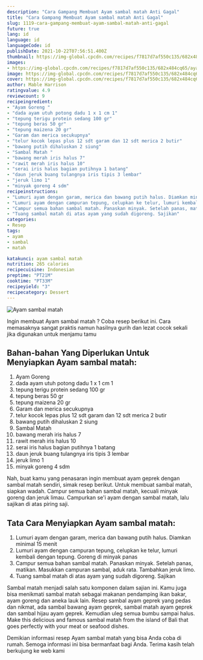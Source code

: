 ```yaml
---
description: "Cara Gampang Membuat Ayam sambal matah Anti Gagal"
title: "Cara Gampang Membuat Ayam sambal matah Anti Gagal"
slug: 1119-cara-gampang-membuat-ayam-sambal-matah-anti-gagal
future: true
lang: id
language: id
languageCode: id
publishDate: 2021-10-22T07:56:51.400Z 
thumbnail: https://img-global.cpcdn.com/recipes/f7817d7af550c135/682x484cq65/ayam-sambal-matah-foto-resep-utama.png
images:
- https://img-global.cpcdn.com/recipes/f7817d7af550c135/682x484cq65/ayam-sambal-matah-foto-resep-utama.png
image: https://img-global.cpcdn.com/recipes/f7817d7af550c135/682x484cq65/ayam-sambal-matah-foto-resep-utama.png
cover: https://img-global.cpcdn.com/recipes/f7817d7af550c135/682x484cq65/ayam-sambal-matah-foto-resep-utama.png
author: Mable Harrison
ratingvalue: 4.9
reviewcount: 9
recipeingredient:
- "Ayam Goreng "
- "dada ayam utuh potong dadu 1 x 1 cm 1"
- "tepung terigu protein sedang 100 gr"
- "tepung beras 50 gr"
- "tepung maizena 20 gr"
- "Garam dan merica secukupnya"
- "telur kocok lepas plus 12 sdt garam dan 12 sdt merica 2 butir"
- "bawang putih dihaluskan 2 siung"
- "Sambal Matah "
- "bawang merah iris halus 7"
- "rawit merah iris halus 10"
- "serai iris halus bagian putihnya 1 batang"
- "daun jeruk buang tulangnya iris tipis 3 lembar"
- "jeruk limo 1"
- "minyak goreng 4 sdm"
recipeinstructions:
- "Lumuri ayam dengan garam, merica dan bawang putih halus. Diamkan minimal 15 menit"
- "Lumuri ayam dengan campuran tepung, celupkan ke telur, lumuri kembali dengan tepung. Goreng di minyak panas"
- "Campur semua bahan sambal matah. Panaskan minyak. Setelah panas, matikan. Masukkan campuran sambal, aduk rata. Tambahkan jeruk limo."
- "Tuang sambal matah di atas ayam yang sudah digoreng. Sajikan"
categories:
- Resep
tags:
- ayam
- sambal
- matah

katakunci: ayam sambal matah 
nutrition: 265 calories
recipecuisine: Indonesian
preptime: "PT21M"
cooktime: "PT33M"
recipeyield: "3"
recipecategory: Dessert
---
```



![Ayam sambal matah](https://img-global.cpcdn.com/recipes/f7817d7af550c135/682x484cq65/ayam-sambal-matah-foto-resep-utama.png)

Ingin membuat Ayam sambal matah ? Coba resep berikut ini. Cara memasaknya sangat praktis namun hasilnya gurih dan lezat cocok sekali jika digunakan untuk menjamu tamu

<!--inarticleads1-->

## Bahan-bahan Yang Diperlukan Untuk Menyiapkan Ayam sambal matah:

1. Ayam Goreng 
1. dada ayam utuh potong dadu 1 x 1 cm 1
1. tepung terigu protein sedang 100 gr
1. tepung beras 50 gr
1. tepung maizena 20 gr
1. Garam dan merica secukupnya
1. telur kocok lepas plus 12 sdt garam dan 12 sdt merica 2 butir
1. bawang putih dihaluskan 2 siung
1. Sambal Matah 
1. bawang merah iris halus 7
1. rawit merah iris halus 10
1. serai iris halus bagian putihnya 1 batang
1. daun jeruk buang tulangnya iris tipis 3 lembar
1. jeruk limo 1
1. minyak goreng 4 sdm

Nah, buat kamu yang penasaran ingin membuat ayam geprek dengan sambal matah sendiri, simak resep berikut. Untuk membuat sambal matah, siapkan wadah. Campur semua bahan sambal matah, kecuali minyak goreng dan jeruk limau. Campurkan se&#39;i ayam dengan sambal matah, lalu sajikan di atas piring saji. 

<!--inarticleads2-->

## Tata Cara Menyiapkan Ayam sambal matah:

1. Lumuri ayam dengan garam, merica dan bawang putih halus. Diamkan minimal 15 menit
1. Lumuri ayam dengan campuran tepung, celupkan ke telur, lumuri kembali dengan tepung. Goreng di minyak panas
1. Campur semua bahan sambal matah. Panaskan minyak. Setelah panas, matikan. Masukkan campuran sambal, aduk rata. Tambahkan jeruk limo.
1. Tuang sambal matah di atas ayam yang sudah digoreng. Sajikan


Sambal matah menjadi salah satu komponen dalam sajian ini. Kamu juga bisa menikmati sambal matah sebagai makanan pendamping ikan bakar, ayam goreng dan aneka lauk lain. Resep sambal ayam geprek yang pedas dan nikmat, ada sambal bawang ayam geprek, sambal matah ayam geprek dan sambal hijau ayam geprek. Kemudian uleg semua bumbu sampai halus. Make this delicious and famous sambal matah from the island of Bali that goes perfectly with your meat or seafood dishes. 

Demikian informasi  resep Ayam sambal matah   yang bisa Anda coba di rumah. Semoga informasi ini bisa bermanfaat bagi Anda. Terima kasih telah berkujung ke web kami
